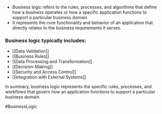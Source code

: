 - Business logic refers to the rules, processes, and algorithms that define how a business operates or how a specific application functions to support a particular business domain
- It represents the core functionality and behavior of an application that directly relates to the business requirements it serves.

### Business logic typically includes:

- [[Data Validation]]
- [[Business Rules]]
- [[Data Processing and Transformation]]
- [[Decision-Making]]
- [[Security and Access Control]]
- [[Integration with External Systems]]

In summary, business logic represents the specific rules, processes, and workflows that govern how an application functions to support a particular business domain.

#BusinessLogic